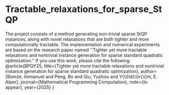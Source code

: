 # Tractable_relaxations_for_sparse_StQP
The project consists of a method generating non-trivial sparse StQP instances, along with novel relaxations that are both tighter and more computationally tractable.
The implementation and numerical experiments are based on the research paper named ''Tighter yet more tractable relaxations and nontrivial instance generation for sparse standard quadratic optimization.'' 
If you use this work, please cite the following:
@article{BPQY25,
  title={Tighter yet more tractable relaxations and nontrivial instance generation for sparse standard quadratic optimization},
  author={Bomze, Immanuel and Peng, Bo and Qiu, Yuzhou and Y{\i}ld{\i}r{\i}m, E. Alper},
  journal={Mathematical Programming Computation},
  note={to appear},
  year={2025}
}
